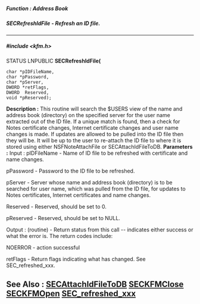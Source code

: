 ##### Function : Address Book
##### SECRefreshIdFile - Refresh an ID file.
---
##### #include <kfm.h>
STATUS LNPUBLIC **SECRefreshIdFile(**

	char *pIDFileName,
	char *pPassword,
	char *pServer,
	DWORD *retFlags,
	DWORD  Reserved,
	void *pReserved);
**Description :**
This routine will search the $USERS view of the name and address book 
(directory) on the specified server for the user name extracted out of the ID 
file.  If a unique match is found, then a check for Notes certificate changes, 
Internet certificate changes and user name changes is made.  If updates are 
allowed to be pulled into the ID file then they will be.  It will be up to the 
user to re-attach the ID file to where it is stored using either 
NSFNoteAttachFile or SECAttachIdFileToDB.
**Parameters :**
Input :
pIDFileName  -  Name of ID file to be refreshed with certificate and name changes.

pPassword  -  Password to the ID file to be refreshed.

pServer  -  Server whose name and address book (directory) is to be searched for user name, which was pulled from the ID file, for updates to Notes certificates, Internet certificates and name changes.

Reserved  -  Reserved, should be set to 0.

pReserved  -  Reserved, should be set to NULL.

Output :
(routine)  -  Return status from this call -- indicates either success or what the error is.   The return codes include:

NOERROR - action successful


retFlags  -  Return flags indicating what has changed.  See SEC_refreshed_xxx.

**See Also :**
[SECAttachIdFileToDB](D:/md_files/SECAttachIdFileToDB.md)
[SECKFMClose](D:/md_files/SECKFMClose.md)
[SECKFMOpen](D:/md_files/SECKFMOpen.md)
[SEC_refreshed_xxx](D:/md_files/SEC_refreshed_xxx.md)
---
